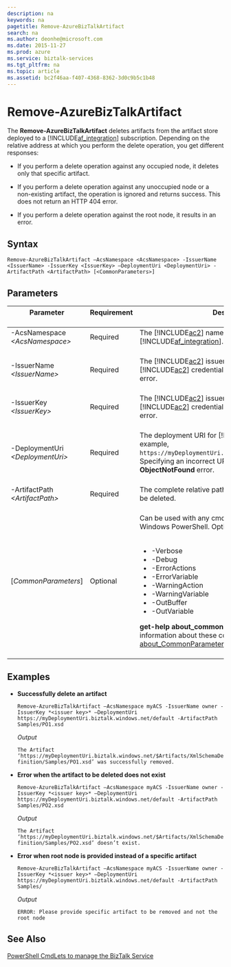 ```yaml
---
description: na
keywords: na
pagetitle: Remove-AzureBizTalkArtifact
search: na
ms.author: deonhe@microsoft.com
ms.date: 2015-11-27
ms.prod: azure
ms.service: biztalk-services
ms.tgt_pltfrm: na
ms.topic: article
ms.assetid: bc2f46aa-f407-4368-8362-3d0c9b5c1b48
---
```

# Remove-AzureBizTalkArtifact
The **Remove-AzureBizTalkArtifact** deletes artifacts from the artifact store deployed to a [!INCLUDE[af_integration](/Token/af_integration_md.md)] subscription. Depending on the relative address at which you perform the delete operation, you get different responses:

- If you perform a delete operation against any occupied node, it deletes only that specific artifact.

- If you perform a delete operation against any unoccupied node or a non-existing artifact, the operation is ignored and returns success. This does not return an HTTP 404 error.

- If you perform a delete operation against the root node, it results in an error.

## Syntax
`Remove-AzureBizTalkArtifact –AcsNamespace <AcsNamespace> -IssuerName <IssuerName> -IssuerKey <IssuerKey> –DeploymentUri <DeploymentUri> -ArtifactPath <ArtifactPath> [<CommonParameters>]`

## Parameters

|Parameter <br /> <br />|Requirement <br /> <br />|Description <br /> <br />|
|-------------|---------------|---------------|
|-AcsNamespace *&lt;AcsNamespace&gt;* <br /> <br />|Required <br /> <br />|The [!INCLUDE[ac2](/Token/ac2_md.md)] namespace associated with [!INCLUDE[af_integration](/Token/af_integration_md.md)]. <br /> <br />|
|-IssuerName *&lt;IssuerName&gt;* <br /> <br />|Required <br /> <br />|The [!INCLUDE[ac2](/Token/ac2_md.md)] issuer name. Specifying incorrect [!INCLUDE[ac2](/Token/ac2_md.md)] credentials results in an authentication error. <br /> <br />|
|-IssuerKey *&lt;IssuerKey&gt;* <br /> <br />|Required <br /> <br />|The [!INCLUDE[ac2](/Token/ac2_md.md)] issuer key. Specifying incorrect [!INCLUDE[ac2](/Token/ac2_md.md)] credentials results in an authentication error. <br /> <br />|
|-DeploymentUri *&lt;DeploymentUri&gt;* <br /> <br />|Required <br /> <br />|The deployment URI for [!INCLUDE[af_integration](/Token/af_integration_md.md)]. For example, `https://myDeploymentUri.biztalk.windows.net/default/`. Specifying an incorrect URL will result in an **ObjectNotFound** error. <br /> <br />|
|-ArtifactPath *&lt;ArtifactPath&gt;* <br /> <br />|Required <br /> <br />|The complete relative path of the artifact node that must be deleted. <br /> <br />|
|[*CommonParameters*] <br /> <br />|Optional <br /> <br />|Can be used with any cmdlet and are implemented by Windows PowerShell. Options include: <br /> <br /><ul><li>-Verbose </li><li>-Debug </li><li>-ErrorActions </li><li>-ErrorVariable </li><li>-WarningAction </li><li>-WarningVariable </li><li>-OutBuffer </li><li>-OutVariable </li> </ul>**get-help about_commonparameters** provides detailed information about these common parameters. [about_CommonParameters](http://go.microsoft.com/fwlink/?LinkId=113216) is also a good resource. <br /> <br />|

## Examples

- **Successfully delete an artifact**

   `Remove-AzureBizTalkArtifact –AcsNamespace myACS -IssuerName owner -IssuerKey *<issuer key>* –DeploymentUri https://myDeploymentUri.biztalk.windows.net/default -ArtifactPath Samples/PO1.xsd`

   *Output*

   `The Artifact ‘https://myDeploymentUri.biztalk.windows.net/$Artifacts/XmlSchemaDefinition/Samples/PO1.xsd’ was successfully removed.`

- **Error when the artifact to be deleted does not exist**

   `Remove-AzureBizTalkArtifact –AcsNamespace myACS -IssuerName owner -IssuerKey *<issuer key>* –DeploymentUri https://myDeploymentUri.biztalk.windows.net/default -ArtifactPath Samples/PO2.xsd`

   *Output*

   `The Artifact ‘https://myDeploymentUri.biztalk.windows.net/$Artifacts/XmlSchemaDefinition/Samples/PO2.xsd’ doesn’t exist.`

- **Error when root node is provided instead of a specific artifact**

   `Remove-AzureBizTalkArtifact –AcsNamespace myACS -IssuerName owner -IssuerKey *<issuer key>* –DeploymentUri https://myDeploymentUri.biztalk.windows.net/default -ArtifactPath Samples/`

   *Output*

   `ERROR: Please provide specific artifact to be removed and not the root node`

## See Also
[PowerShell CmdLets to manage the BizTalk Service](/Topic/PowerShell_CmdLets_to_manage_the_BizTalk_Service.md)

